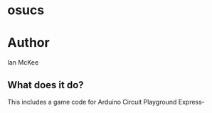 # osucs

# Author
Ian McKee

## What does it do?
This includes a game code for Arduino Circuit Playground Express-
